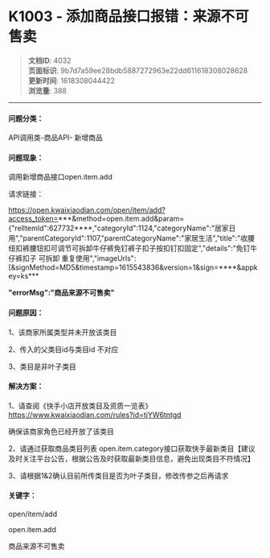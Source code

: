 # K1003 - 添加商品接口报错：来源不可售卖

> **文档ID**: 4032  
> **页面标识**: 9b7d7a59ee28bdb5887272963e22dd611618308028628  
> **更新时间**: 1618308044422  
> **浏览量**: 388

---

#### 问题分类：

API调用类-商品API- 新增商品

#### 问题现象：

调用新增商品接口open.item.add

请求链接：

<https://open.kwaixiaodian.com/open/item/add?access_token=>\*\*\*&method=open.item.add&param={"relItemId":627732\*\*\*\*,"categoryId":1124,"categoryName":"居家日用","parentCategoryId":1107,"parentCategoryName":"家居生活","title":"收腰纽扣裤腰钮扣可调节可拆卸牛仔裤免钉裤子扣子按扣钉扣固定","details":"免钉牛仔裤扣子 可拆卸 重复使用","imageUrls":[&signMethod=MD5&timestamp=1615543836&version=1&sign=\*\*\*\*&appkey=ks\*\*\*

**"errorMsg":"商品来源不可售卖"**

#### 问题原因：

1、该商家所属类型并未开放该类目

2、传入的父类目id与类目id 不对应

3、类目是非叶子类目

#### 解决方案：

1、请查阅《快手小店开放类目及资质一览表》<https://www.kwaixiaodian.com/rules?id=tjYW6tntgd>

确保该商家角色已经开放了该类目

2、请通过获取商品类目列表 open.item.category接口获取快手最新类目【建议及时关注平台公告，根据公告及时获取最新类目信息，避免出现类目不符情况】

3、请根据1&2确认目前所传类目是否为叶子类目，修改传参之后再请求

#### 关键字：

open/item/add

open.item.add

商品来源不可售卖
